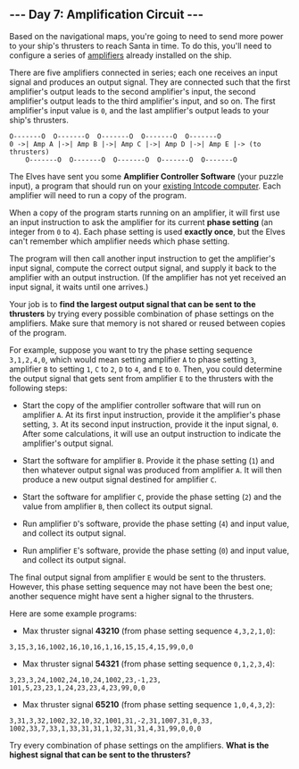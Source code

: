 ## --- Day 7: Amplification Circuit ---
Based on the navigational maps, you're going to need to send more power to your ship's thrusters to reach Santa in time. To do this, you'll need to configure a series of [amplifiers](https://en.wikipedia.org/wiki/Amplifier) already installed on the ship.
 
There are five amplifiers connected in series<!--- As you can see, I know exactly how rockets work. -->; each one receives an input signal and produces an output signal. They are connected such that the first amplifier's output leads to the second amplifier's input, the second amplifier's output leads to the third amplifier's input, and so on. The first amplifier's input value is `0`, and the last amplifier's output leads to your ship's thrusters.
 

```
O-------O  O-------O  O-------O  O-------O  O-------O
0 ->| Amp A |->| Amp B |->| Amp C |->| Amp D |->| Amp E |-> (to thrusters)
    O-------O  O-------O  O-------O  O-------O  O-------O
```

 
The Elves have sent you some **Amplifier Controller Software** (your puzzle input), a program that should run on your [existing Intcode computer](5). Each amplifier will need to run a copy of the program.
 
When a copy of the program starts running on an amplifier, it will first use an input instruction to ask the amplifier for its current **phase setting** (an integer from `0` to `4`). Each phase setting is used **exactly once**, but the Elves can't remember which amplifier needs which phase setting.
 
The program will then call another input instruction to get the amplifier's input signal, compute the correct output signal, and supply it back to the amplifier with an output instruction. (If the amplifier has not yet received an input signal, it waits until one arrives.)
 
Your job is to **find the largest output signal that can be sent to the thrusters** by trying every possible combination of phase settings on the amplifiers. Make sure that memory is not shared or reused between copies of the program.
 
For example, suppose you want to try the phase setting sequence `3,1,2,4,0`, which would mean setting amplifier `A` to phase setting `3`, amplifier `B` to setting `1`, `C` to `2`, `D` to `4`, and `E` to `0`. Then, you could determine the output signal that gets sent from amplifier `E` to the thrusters with the following steps:
 
 
- Start the copy of the amplifier controller software that will run on amplifier `A`. At its first input instruction, provide it the amplifier's phase setting, `3`. At its second input instruction, provide it the input signal, `0`. After some calculations, it will use an output instruction to indicate the amplifier's output signal.
 
- Start the software for amplifier `B`. Provide it the phase setting (`1`) and then whatever output signal was produced from amplifier `A`. It will then produce a new output signal destined for amplifier `C`.
 
- Start the software for amplifier `C`, provide the phase setting (`2`) and the value from amplifier `B`, then collect its output signal.
 
- Run amplifier `D`'s software, provide the phase setting (`4`) and input value, and collect its output signal.
 
- Run amplifier `E`'s software, provide the phase setting (`0`) and input value, and collect its output signal.
 
 
The final output signal from amplifier `E` would be sent to the thrusters. However, this phase setting sequence may not have been the best one; another sequence might have sent a higher signal to the thrusters.
 
Here are some example programs:
 
 
- Max thruster signal **43210** (from phase setting sequence `4,3,2,1,0`):
```
3,15,3,16,1002,16,10,16,1,16,15,15,4,15,99,0,0
```

 
- Max thruster signal **54321** (from phase setting sequence `0,1,2,3,4`):
```
3,23,3,24,1002,24,10,24,1002,23,-1,23, 101,5,23,23,1,24,23,23,4,23,99,0,0
```

 
- Max thruster signal **65210** (from phase setting sequence `1,0,4,3,2`):
```
3,31,3,32,1002,32,10,32,1001,31,-2,31,1007,31,0,33, 1002,33,7,33,1,33,31,31,1,32,31,31,4,31,99,0,0,0
```

 
 
Try every combination of phase settings on the amplifiers. **What is the highest signal that can be sent to the thrusters?**
 